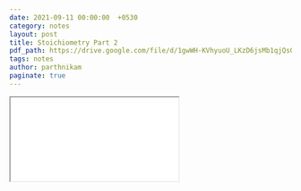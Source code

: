 ```yaml
---
date: 2021-09-11 00:00:00  +0530
category: notes
layout: post
title: Stoichiometry Part 2
pdf_path: https://drive.google.com/file/d/1gwWH-KVhyuoU_LKzD6jsMb1qjQsO-bHL/preview?usp=sharing
tags: notes
author: parthnikam
paginate: true
---
```


<iframe class="embed-pdf" src="{{ page.pdf_path }}#toolbar=0" seamless="seamless" scrolling="no" style="overflow:hidden"></iframe>
